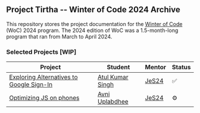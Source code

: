 ## Project Tirtha -- Winter of Code 2024 Archive

This repository stores the project documentation for the [Winter of Code](https://winterofcode.com/) (WoC) 2024 program. The 2024 edition of WoC was a 1.5-month-long program that ran from March to April 2024.

### Selected Projects [WIP]
| Project | Student | Mentor | Status |
|---------|--------|---------|--------|
| [Exploring Alternatives to Google Sign-In](https://github.com/smlab-niser/tirtha-public/issues/34) | [Atul Kumar Singh](https://github.com/RudrasSingh) | [JeS24](https://github.com/JeS24/) | ✅ |
| [Optimizing JS on phones](https://github.com/smlab-niser/tirtha-public/issues/8) | [Avni Uplabdhee](https://github.com/KaizenGirl1111) | [JeS24](https://github.com/JeS24/) | ⚙️ |
